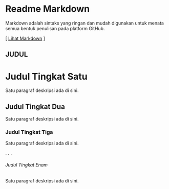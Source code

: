 # Readme Markdown
Markdown adalah sintaks yang ringan dan mudah digunakan untuk menata semua bentuk penulisan pada platform GitHub.

[ [Lihat Markdown](https://github.com/agungpambudi55/readme-markdown/raw/master/README.md) ]

## JUDUL

# Judul Tingkat Satu
Satu paragraf deskripsi ada di sini.

## Judul Tingkat Dua
Satu paragraf deskripsi ada di sini.

### Judul Tingkat Tiga
Satu paragraf deskripsi ada di sini.

. . .

###### Judul Tingkat Enam
Satu paragraf deskripsi ada di sini.